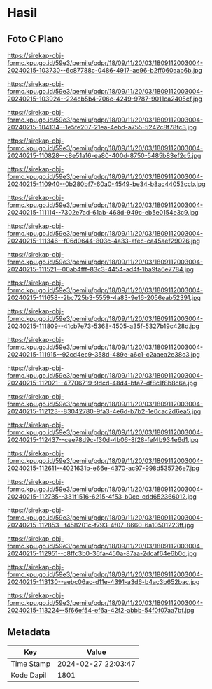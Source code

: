 # Hasil

## Foto C Plano

https://sirekap-obj-formc.kpu.go.id/59e3/pemilu/pdpr/18/09/11/20/03/1809112003004-20240215-103730--6c87788c-0486-4917-ae96-b2ff060aab6b.jpg

https://sirekap-obj-formc.kpu.go.id/59e3/pemilu/pdpr/18/09/11/20/03/1809112003004-20240215-103924--224cb5b4-706c-4249-9787-9011ca2405cf.jpg

https://sirekap-obj-formc.kpu.go.id/59e3/pemilu/pdpr/18/09/11/20/03/1809112003004-20240215-104134--1e5fe207-21ea-4ebd-a755-5242c8f78fc3.jpg

https://sirekap-obj-formc.kpu.go.id/59e3/pemilu/pdpr/18/09/11/20/03/1809112003004-20240215-110828--c8e51a16-ea80-400d-8750-5485b83ef2c5.jpg

https://sirekap-obj-formc.kpu.go.id/59e3/pemilu/pdpr/18/09/11/20/03/1809112003004-20240215-110940--0b280bf7-60a0-4549-be34-b8ac44053ccb.jpg

https://sirekap-obj-formc.kpu.go.id/59e3/pemilu/pdpr/18/09/11/20/03/1809112003004-20240215-111114--7302e7ad-61ab-468d-949c-eb5e0154e3c9.jpg

https://sirekap-obj-formc.kpu.go.id/59e3/pemilu/pdpr/18/09/11/20/03/1809112003004-20240215-111346--f06d0644-803c-4a33-afec-ca45aef29026.jpg

https://sirekap-obj-formc.kpu.go.id/59e3/pemilu/pdpr/18/09/11/20/03/1809112003004-20240215-111521--00ab4fff-83c3-4454-ad4f-1ba9fa6e7784.jpg

https://sirekap-obj-formc.kpu.go.id/59e3/pemilu/pdpr/18/09/11/20/03/1809112003004-20240215-111658--2bc725b3-5559-4a83-9e16-2056eab52391.jpg

https://sirekap-obj-formc.kpu.go.id/59e3/pemilu/pdpr/18/09/11/20/03/1809112003004-20240215-111809--41cb7e73-5368-4505-a35f-5327b19c428d.jpg

https://sirekap-obj-formc.kpu.go.id/59e3/pemilu/pdpr/18/09/11/20/03/1809112003004-20240215-111915--92cd4ec9-358d-489e-a6c1-c2aaea2e38c3.jpg

https://sirekap-obj-formc.kpu.go.id/59e3/pemilu/pdpr/18/09/11/20/03/1809112003004-20240215-112021--47706719-9dcd-48d4-bfa7-df8c1f8b8c6a.jpg

https://sirekap-obj-formc.kpu.go.id/59e3/pemilu/pdpr/18/09/11/20/03/1809112003004-20240215-112123--83042780-9fa3-4e6d-b7b2-1e0cac2d6ea5.jpg

https://sirekap-obj-formc.kpu.go.id/59e3/pemilu/pdpr/18/09/11/20/03/1809112003004-20240215-112437--cee78d9c-f30d-4b06-8f28-fef4b934e6d1.jpg

https://sirekap-obj-formc.kpu.go.id/59e3/pemilu/pdpr/18/09/11/20/03/1809112003004-20240215-112611--4021631b-e66e-4370-ac97-998d535726e7.jpg

https://sirekap-obj-formc.kpu.go.id/59e3/pemilu/pdpr/18/09/11/20/03/1809112003004-20240215-112735--331f1516-6215-4f53-b0ce-cdd652366012.jpg

https://sirekap-obj-formc.kpu.go.id/59e3/pemilu/pdpr/18/09/11/20/03/1809112003004-20240215-112853--f458201c-f793-4f07-8660-6a10501223ff.jpg

https://sirekap-obj-formc.kpu.go.id/59e3/pemilu/pdpr/18/09/11/20/03/1809112003004-20240215-112951--c8ffc3b0-36fa-450a-87aa-2dcaf64e6b0d.jpg

https://sirekap-obj-formc.kpu.go.id/59e3/pemilu/pdpr/18/09/11/20/03/1809112003004-20240215-113130--aebc06ac-d11e-4391-a3d6-b4ac3b652bac.jpg

https://sirekap-obj-formc.kpu.go.id/59e3/pemilu/pdpr/18/09/11/20/03/1809112003004-20240215-113224--5f66ef54-ef6a-42f2-abbb-54f0f07aa7bf.jpg


## Metadata

| Key        | Value               |
| ---------- | ------------------- |
| Time Stamp | 2024-02-27 22:03:47 |
| Kode Dapil | 1801                |




